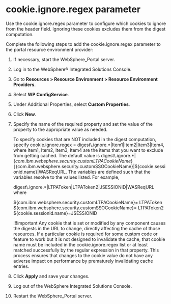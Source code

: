 # cookie.ignore.regex parameter

Use the cookie.ignore.regex parameter to configure which cookies to ignore from the header field. Ignoring these cookies excludes them from the digest computation.

Complete the following steps to add the cookie.ignore.regex parameter to the portal resource environment provider:

1.  If necessary, start the WebSphere_Portal server.

2.  Log in to the WebSphere® Integrated Solutions Console.

3.  Go to **Resources > Resource Environment > Resource Environment Providers**.

4.  Select **WP ConfigService**.

5.  Under Additional Properties, select **Custom Properties**.

6.  Click **New**.

7.  Specify the name of the required property and set the value of the property to the appropriate value as needed.

    To specify cookies that are NOT included in the digest computation, specify cookie.ignore.regex = digest\\.ignore.\*\|Item1\|Item2\|Item3\|Item4, where Item1, Item2, Item3, Item4 are the items that you want to exclude from getting cached. The default value is digest\\.ignore.\*\|$\{com.ibm.websphere.security.customLTPACookieName\}\|$\{com.ibm.websphere.security.customSSOCookieName\}\|$\{cookie.sessionid.name\}\|WASReqURL. The variables are defined such that the variables resolve to the values listed. For example,

    digest\\.ignore.\*\|LTPAToken\|LTPAToken2\|JSESSIONID\|WASReqURL where

      
     $\{com.ibm.websphere.security.customLTPACookieName\}= LTPAToken  
     $\{com.ibm.websphere.security.customSSOCookieName\}= LTPAToken2  
     $\{cookie.sessionid.name\}=JSESSIONID

    !!!important
        Any cookie that is set or modified by any component causes the digests in the URL to change, directly affecting the cache of those resources. If a particular cookie is required for some custom code or feature to work but it is not designed to invalidate the cache, that cookie name must be included in the cookie.ignore.regex list or at least matched successfully by the regular expression in that property. This process ensures that changes to the cookie value do not have any adverse impact on performance by prematurely invalidating cache entries.

8.  Click **Apply** and save your changes.

9.  Log out of the WebSphere Integrated Solutions Console.

10. Restart the WebSphere_Portal server.




